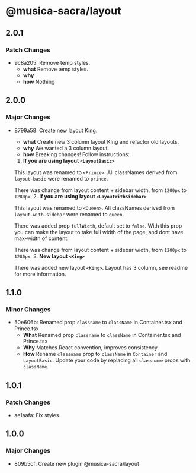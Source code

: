 # @musica-sacra/layout

## 2.0.1

### Patch Changes

- 9c8a205: Remove temp styles.
  - **what** Remove temp styles.
  - **why** .
  - **how** Nothing

## 2.0.0

### Major Changes

- 8799a58: Create new layout King.
  - **what** Create new 3 column layout KIng and refactor old layouts.
  - **why** We wanted a 3 column layout.
  - **how** Breaking changes! Follow instructions:
  1. **If you are using layout `<LayoutBasic>`**

  This layout was renamed to `<Prince>`. All classNames derived from `layout-basic` were renamed to `prince`.

  There was change from layout content + sidebar width, from `1200px` to `1280px`. 2. **If you are using layout `<LayoutWithSidebar>`**

  This layout was renamed to `<Queen>`. All classNames derived from `layout-with-sidebar` were renamed to `queen`.

  There was added prop `fullWidth`, default set to `false`. With this prop you can make the layout to take full width of the page, and dont have max-width of content.

  There was change from layout content + sidebar width, from `1200px` to `1280px`. 3. **New layout `<King>`**

  There was added new layout `<King>`. Layout has 3 column, see readme for more information.

## 1.1.0

### Minor Changes

- 50e606b: Renamed prop `classname` to `className` in Container.tsx and Prince.tsx
  - **What** Renamed prop `classname` to `className` in Container.tsx and Prince.tsx
  - **Why** Matches React convention, improves consistency.
  - **How** Rename `classname` prop to `className` in `Container` and `LayoutBasic`.
    Update your code by replacing all `classname` props with `className`.

## 1.0.1

### Patch Changes

- ae1aafa: Fix styles.

## 1.0.0

### Major Changes

- 809b5cf: Create new plugin @musica-sacra/layout
